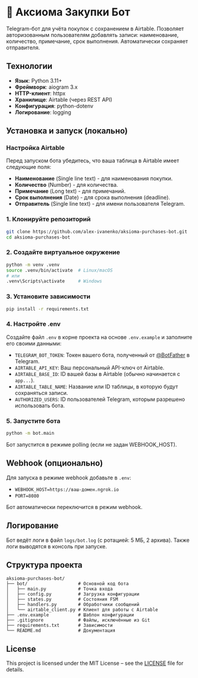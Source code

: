 # 🤖 Аксиома Закупки Бот

Telegram-бот для учёта покупок с сохранением в Airtable.
Позволяет авторизованным пользователям добавлять записи: наименование, количество, примечание, срок выполнения.
Автоматически сохраняет отправителя.


## Технологии

- **Язык**: Python 3.11+
- **Фреймворк**: aiogram 3.x
- **HTTP-клиент**: httpx
- **Хранилище**: Airtable (через REST API)
- **Конфигурация**: python-dotenv
- **Логирование**: logging

## Установка и запуск (локально)

### Настройка Airtable

Перед запуском бота убедитесь, что ваша таблица в Airtable имеет следующие поля:

- **Наименование** (Single line text) - для наименования покупки.
- **Количество** (Number) - для количества.
- **Примечание** (Long text) - для примечаний.
- **Срок выполнения** (Date) - для срока выполнения (deadline).
- **Отправитель** (Single line text) - для имени пользователя Telegram.

### 1. Клонируйте репозиторий

```bash
git clone https://github.com/alex-ivanenko/aksioma-purchases-bot.git
cd aksioma-purchases-bot
```
### 2. Создайте виртуальное окружение
```bash
python -m venv .venv
source .venv/bin/activate  # Linux/macOS
# или
.venv\Scripts\activate     # Windows
```
### 3. Установите зависимости
```bash
pip install -r requirements.txt
```
### 4. Настройте .env
Создайте файл `.env` в корне проекта на основе `.env.example` и заполните его своими данными:

- `TELEGRAM_BOT_TOKEN`: Токен вашего бота, полученный от [@BotFather](https://t.me/BotFather) в Telegram.
- `AIRTABLE_API_KEY`: Ваш персональный API-ключ от Airtable.
- `AIRTABLE_BASE_ID`: ID вашей базы в Airtable (обычно начинается с `app...`).
- `AIRTABLE_TABLE_NAME`: Название или ID таблицы, в которую будут сохраняться записи.
- `AUTHORIZED_USERS`: ID пользователей Telegram, которым разрешено использовать бота.

### 5. Запустите бота
```bash
python -m bot.main
```
Бот запустится в режиме polling (если не задан WEBHOOK_HOST).

## Webhook (опционально)
Для запуска в режиме webhook добавьте в `.env`:
- `WEBHOOK_HOST=https://ваш-домен.ngrok.io`
- `PORT=8080`

Бот автоматически переключится в режим webhook.

## Логирование
Бот ведёт логи в файл `logs/bot.log` (с ротацией: 5 МБ, 2 архива).
Также логи выводятся в консоль при запуске.

## Структура проекта
```text
aksioma-purchases-bot/
├── bot/                   # Основной код бота
│   ├── main.py            # Точка входа
│   ├── config.py          # Загрузка конфигурации
│   ├── states.py          # Состояния FSM
│   ├── handlers.py        # Обработчики сообщений
│   └── airtable_client.py # Клиент для работы с Airtable
├── .env.example           # Шаблон конфигурации
├── .gitignore             # Файлы, исключённые из Git
├── requirements.txt       # Зависимости
└── README.md              # Документация
```

## License
This project is licensed under the MIT License – see the [LICENSE](LICENSE) file for details.



